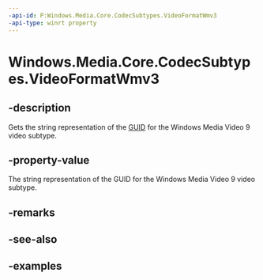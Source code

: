 ```yaml
---
-api-id: P:Windows.Media.Core.CodecSubtypes.VideoFormatWmv3
-api-type: winrt property
---
```


<!-- Property syntax.
public string VideoFormatWmv3 { get; }
-->

# Windows.Media.Core.CodecSubtypes.VideoFormatWmv3

## -description
Gets the string representation of the [GUID](/windows/win32/api/guiddef/ns-guiddef-guid) for the Windows Media Video 9 video subtype.

## -property-value
The string representation of the GUID for the Windows Media Video 9 video subtype.

## -remarks

## -see-also

## -examples

